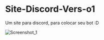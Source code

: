 # Site-Discord-Vers-o1
Um site para discord, para colocar seu bot :D

![Screenshot_1](https://user-images.githubusercontent.com/75184968/114219740-72084280-9941-11eb-8e42-c3c63759326d.png)

